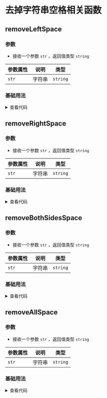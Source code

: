 <script setup>
import removeLeftSpace from './removeLeftSpace.vue'
import removeRightSpace from './removeRightSpace.vue'
import removeBothSidesSpace from './removeBothSidesSpace.vue'
import removeAllSpace from './removeAllSpace.vue'
</script>

# 去掉字符串空格相关函数

<ClientOnly>
  <description-popover :num="4" :tagNameList="['浏览器','Node']" />
</ClientOnly>

## removeLeftSpace

<ClientOnly>
  <description :isShowIcon="false" description="去掉字符串左边空格" /> 
</ClientOnly>

### 参数

- 接收一个参数 `str` ，返回值类型 `string`

| **参数属性** | **说明** | **类型** |
| ------------ | -------- | -------- |
| `str`        | 字符串   | `string` |

### 基础用法

<ClientOnly>
  <removeLeftSpace />
</ClientOnly>

<details>

<summary>查看代码</summary>

<<< @/utils/space/removeLeftSpace.vue

</details>

## removeRightSpace

<ClientOnly>
  <description :isShowIcon="false" description="去掉字符串右边空格" /> 
</ClientOnly>

### 参数

- 接收一个参数 `str` ，返回值类型 `string`

| **参数属性** | **说明** | **类型** |
| ------------ | -------- | -------- |
| `str`        | 字符串   | `string` |

### 基础用法

<ClientOnly>
  <removeRightSpace />
</ClientOnly>

<details>

<summary>查看代码</summary>

<<< @/utils/space/removeRightSpace.vue

</details>

## removeBothSidesSpace

<ClientOnly>
  <description :isShowIcon="false" description="去掉字符串左右两边空格" /> 
</ClientOnly>

### 参数

- 接收一个参数 `str` ，返回值类型 `string`

| **参数属性** | **说明** | **类型** |
| ------------ | -------- | -------- |
| `str`        | 字符串   | `string` |

### 基础用法

<ClientOnly>
  <removeBothSidesSpace />
</ClientOnly>

<details>

<summary>查看代码</summary>

<<< @/utils/space/removeBothSidesSpace.vue

</details>

## removeAllSpace

<ClientOnly>
  <description :isShowIcon="false" description="去掉字符串全部空格" /> 
</ClientOnly>

### 参数

- 接收一个参数 `str` ，返回值类型 `string`

| **参数属性** | **说明** | **类型** |
| ------------ | -------- | -------- |
| `str`        | 字符串   | `string` |

### 基础用法

<ClientOnly>
  <removeAllSpace />
</ClientOnly>

<details>

<summary>查看代码</summary>

<<< @/utils/space/removeAllSpace.vue

</details>
